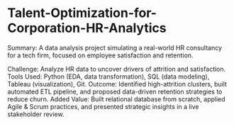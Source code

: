 # Talent-Optimization-for-Corporation-HR-Analytics

Summary: A data analysis project simulating a real-world HR consultancy for a tech firm, focused on employee satisfaction and retention.

Challenge: Analyze HR data to uncover drivers of attrition and satisfaction.
Tools Used: Python (EDA, data transformation), SQL (data modeling), Tableau (visualization), Git.
Outcome: Identified high-attrition clusters, built automated ETL pipeline, and proposed data-driven retention strategies to reduce churn.
Added Value: Built relational database from scratch, applied Agile & Scrum practices, and presented strategic insights in a live stakeholder review.